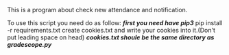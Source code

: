 This is a program about check new attendance and notification.

To use this script you need do as follow:
  ***first you need have pip3*** 
  pip install -r requirements.txt
  create cookies.txt and write your cookies into it.(Don't put leading space on head)
  ***cookies.txt shoule be the same directory as gradescope.py***
